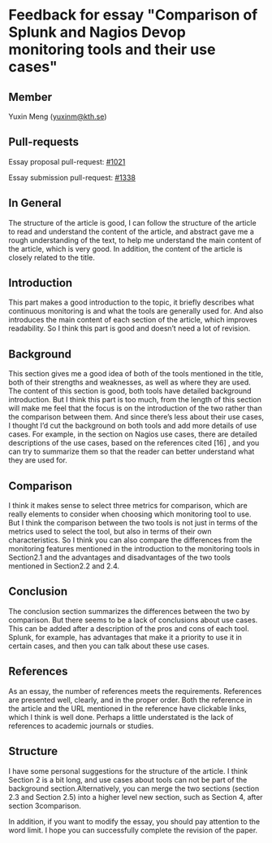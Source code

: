 # Feedback for essay "Comparison of Splunk and Nagios Devop monitoring tools and their use cases"

## Member
Yuxin Meng (yuxinm@kth.se) 


## Pull-requests 
Essay proposal pull-request: [#1021](https://github.com/KTH/devops-course/pull/1021)

Essay submission pull-request: [#1338](https://github.com/KTH/devops-course/pull/1338)

## In General
The structure of the article is good, I can follow the structure of the article to read and understand the content of the article, and abstract gave me a rough understanding of the text, to help me understand the main content of the article, which is very good. 
In addition, the content of the article is closely related to the title.

## Introduction
This part makes a good introduction to the topic, it briefly describes what continuous monitoring is and what the tools are generally used for. And also introduces the main content of each section of the article, which improves readability.
So I think this part is good and doesn’t need a lot of revision.

## Background
This section gives me a good idea of both of the tools mentioned in the title, both of their strengths and weaknesses, as well as where they are used. The content of this section is good, both tools have detailed background introduction. 
But I think this part is too much, from the length of this section will make me feel that the focus is on the introduction of the two rather than the comparison between them. And since there’s less about their use cases, I thought I’d cut the background on both tools and add more details of use cases. 
For example, in the section on Nagios use cases, there are detailed descriptions of the use cases, based on the references cited [16] , and you can try to summarize them so that the reader can better understand what they are used for.

## Comparison
I think it makes sense to select three metrics for comparison, which are really elements to consider when choosing which monitoring tool to use.
But I think the comparison between the two tools is not just in terms of the metrics used to select the tool, but also in terms of their own characteristics. So I think you can also compare the differences from the monitoring features mentioned in the introduction to the monitoring tools in Section2.1 and the advantages and disadvantages of the two tools mentioned in Section2.2 and 2.4.

## Conclusion
The conclusion section summarizes the differences between the two by comparison. But there seems to be a lack of conclusions about use cases. This can be added after a description of the pros and cons of each tool. Splunk, for example, has advantages that make it a priority to use it in certain cases, and then you can talk about these use cases.

## References
As an essay, the number of references meets the requirements. References are presented well, clearly, and in the proper order. Both the reference in the article and the URL mentioned in the reference have clickable links, which I think is well done. Perhaps a little understated is the lack of references to academic journals or studies.

## Structure
I have some personal suggestions for the structure of the article. I think Section 2 is a bit long, and use cases about tools can not be part of the background section.Alternatively, you can merge the two sections (section 2.3 and Section 2.5) into a higher level new section, such as Section 4, after section 3comparison.

In addition, if you want to modify the essay, you should pay attention to the word limit. I hope you can successfully complete the revision of the paper.
